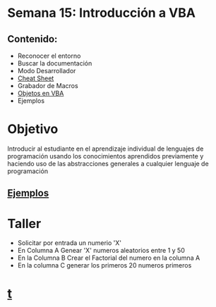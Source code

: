 # Semana 15: Introducción a VBA

## Contenido:

+ Reconocer el entorno
+ Buscar la documentación
+ Modo Desarrollador
+ [Cheat Sheet](http://goo.gl/rlpTCg)
+ Grabador de Macros
+ [Objetos en VBA](http://www.excel-spreadsheet.com/vba/objecthierarchy.htm)
+ Ejemplos

# Objetivo

Introducir al estudiante en el aprendizaje individual de lenguajes de programación usando los conocimientos aprendidos previamente y haciendo uso de las abstracciones generales a cualquier lenguaje de programación


## [Ejemplos](https://excelsignum.com/2016/06/29/generar-y-extraer-numeros-primos-en-excel-con-vba/)

# Taller

+ Solicitar por entrada un numerio 'X'
+ En Columna A Genear 'X' numeros aleatorios entre 1 y 50
+ En la Columna B Crear el Factorial del numero en la columna A
+ En la columna C  generar los primeros 20 numeros primeros

# [t](../../aux/vba.pdf)
